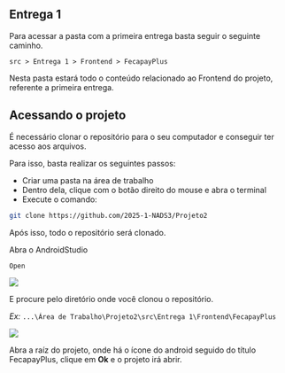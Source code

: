 ## Entrega 1

Para acessar a pasta com a primeira entrega basta seguir o seguinte caminho.

`
src > Entrega 1 > Frontend > FecapayPlus
`

Nesta pasta estará todo o conteúdo relacionado ao Frontend do projeto, referente a primeira entrega.

## Acessando o projeto

É necessário clonar o repositório para o seu computador e conseguir ter acesso aos arquivos. 

Para isso, basta realizar os seguintes passos:

- Criar uma pasta na área de trabalho
- Dentro dela, clique com o botão direito do mouse e abra o terminal
- Execute o comando: 
```bash
git clone https://github.com/2025-1-NADS3/Projeto2
```

Após isso, todo o repositório será clonado.

Abra o AndroidStudio

`
Open
`


![](https://i.imgur.com/57QFNyH.png)

E procure pelo diretório onde você clonou o repositório.

*Ex:* `...\Área de Trabalho\Projeto2\src\Entrega 1\Frontend\FecapayPlus`

![](https://i.imgur.com/YqNwB6O.png)

Abra a raíz do projeto, onde há o ícone do android seguido do título FecapayPlus, clique em **Ok** e o projeto irá abrir.
